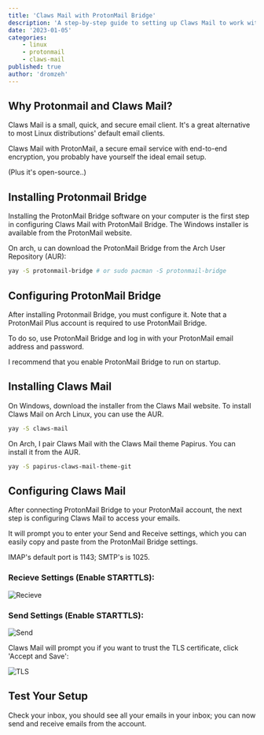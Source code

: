 ```yaml
---
title: 'Claws Mail with ProtonMail Bridge'
description: 'A step-by-step guide to setting up Claws Mail to work with Protonmail Bridge for secure email on Arch Linux and Windows.'
date: '2023-01-05'
categories:
    - linux
    - protonmail
    - claws-mail
published: true
author: 'dromzeh'
---
```


## Why Protonmail and Claws Mail?

Claws Mail is a small, quick, and secure email client.
It's a great alternative to most Linux distributions' default email clients.

Claws Mail with ProtonMail, a secure email service with end-to-end encryption, you probably have yourself the ideal email setup.

(Plus it's open-source..)

## Installing Protonmail Bridge

Installing the ProtonMail Bridge software on your computer is the first step in configuring Claws Mail with ProtonMail Bridge.
The Windows installer is available from the ProtonMail website.

On arch, u can download the ProtonMail Bridge from the Arch User Repository (AUR):

```sh
yay -S protonmail-bridge # or sudo pacman -S protonmail-bridge
```

## Configuring ProtonMail Bridge

After installing Protonmail Bridge, you must configure it.
Note that a ProtonMail Plus account is required to use ProtonMail Bridge.

To do so, use ProtonMail Bridge and log in with your ProtonMail email address and password.

I recommend that you enable ProtonMail Bridge to run on startup.

## Installing Claws Mail

On Windows, download the installer from the Claws Mail website.
To install Claws Mail on Arch Linux, you can use the AUR.

```sh
yay -S claws-mail
```

On Arch, I pair Claws Mail with the Claws Mail theme Papirus. You can install it from the AUR.

```sh
yay -S papirus-claws-mail-theme-git
```

## Configuring Claws Mail

After connecting ProtonMail Bridge to your ProtonMail account, the next step is configuring Claws Mail to access your emails.

It will prompt you to enter your Send and Receive settings, which you can easily copy and paste from the ProtonMail Bridge settings.

IMAP's default port is 1143; SMTP's is 1025.

### Recieve Settings (Enable STARTTLS):

![Recieve](/images/proton-claws-1.png)

### Send Settings (Enable STARTTLS):

![Send](/images/proton-claws-2.png)

Claws Mail will prompt you if you want to trust the TLS certificate, click 'Accept and Save':

![TLS](/images/TLS-claws.png)

## Test Your Setup

Check your inbox, you should see all your emails in your inbox; you can now send and receive emails from the account.